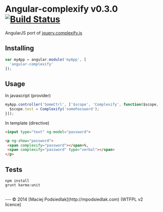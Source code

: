 Angular-complexify v0.3.0 [![Build Status](https://travis-ci.org/Kraku/angular-complexify.svg?branch=master)](https://travis-ci.org/Kraku/angular-complexify)
===============

AngularJS port of [jquery.complexify.js](https://github.com/danpalmer/jquery.complexify.js)

## Installing
```js
var myApp = angular.module('myApp', [
  'angular-complexify'
]);
```

## Usage
In javascript (provider)
```js
myApp.controller('SomeCtrl', ['$scope', 'Complexify', function($scope, Complexify) {
  $scope.test = Complexify('somePassword');
}]);
```

In template (directive)
```html
<input type="text" ng-model="password">

<p ng-show="password">
 <span complexify="password"></span>%,
 <span complexify="password" type="verbal"></span>
</p>
```

## Tests
```
npm install
grunt karma:unit
```
<br>
---
© 2014 [Maciej Podsiedlak](http://mpodsiedlak.com) (WTFPL v2 licence)
